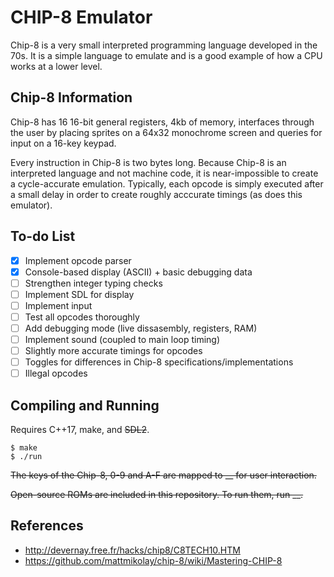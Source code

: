 # CHIP-8 Emulator

Chip-8 is a very small interpreted programming language developed in the 70s. It is a simple language to emulate and is a good example of how a CPU works at a lower level.

## Chip-8 Information

Chip-8 has 16 16-bit general registers, 4kb of memory, interfaces through the user by placing sprites on a 64x32 monochrome screen and queries for input on a 16-key keypad.

Every instruction in Chip-8 is two bytes long. Because Chip-8 is an interpreted language and not machine code, it is near-impossible to create a cycle-accurate emulation. Typically, each opcode is simply executed after a small delay in order to create roughly acccurate timings (as does this emulator).

## To-do List

- [x] Implement opcode parser
- [x] Console-based display (ASCII) + basic debugging data
- [ ] Strengthen integer typing checks
- [ ] Implement SDL for display
- [ ] Implement input
- [ ] Test all opcodes thoroughly
- [ ] Add debugging mode (live dissasembly, registers, RAM)
- [ ] Implement sound (coupled to main loop timing)
- [ ] Slightly more accurate timings for opcodes
- [ ] Toggles for differences in Chip-8 specifications/implementations
- [ ] Illegal opcodes

## Compiling and Running

Requires C++17, make, and ~~SDL2~~.

```
$ make
$ ./run
```

~~The keys of the Chip-8, 0-9 and A-F are mapped to \_\_ for user interaction.~~

~~Open-source ROMs are included in this repository. To run them, run \_\_.~~

## References

- http://devernay.free.fr/hacks/chip8/C8TECH10.HTM
- https://github.com/mattmikolay/chip-8/wiki/Mastering-CHIP-8
